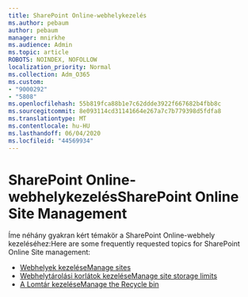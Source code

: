 ```yaml
---
title: SharePoint Online-webhelykezelés
ms.author: pebaum
author: pebaum
manager: mnirkhe
ms.audience: Admin
ms.topic: article
ROBOTS: NOINDEX, NOFOLLOW
localization_priority: Normal
ms.collection: Adm_O365
ms.custom:
- "9000292"
- "5808"
ms.openlocfilehash: 55b819fca88b1e7c62ddde3922f667682b4fbb8c
ms.sourcegitcommit: 8e093114cd31141664e267a7c7b779398d5fdfa8
ms.translationtype: MT
ms.contentlocale: hu-HU
ms.lasthandoff: 06/04/2020
ms.locfileid: "44569934"
---
```

# <a name="sharepoint-online-site-management"></a><span data-ttu-id="57590-102">SharePoint Online-webhelykezelés</span><span class="sxs-lookup"><span data-stu-id="57590-102">SharePoint Online Site Management</span></span>

<span data-ttu-id="57590-103">Íme néhány gyakran kért témakör a SharePoint Online-webhely kezeléséhez:</span><span class="sxs-lookup"><span data-stu-id="57590-103">Here are some frequently requested topics for SharePoint Online Site management:</span></span>

- [<span data-ttu-id="57590-104">Webhelyek kezelése</span><span class="sxs-lookup"><span data-stu-id="57590-104">Manage sites</span></span>](https://docs.microsoft.com/sharepoint/manage-sites-in-new-admin-center)
- [<span data-ttu-id="57590-105">Webhelytárolási korlátok kezelése</span><span class="sxs-lookup"><span data-stu-id="57590-105">Manage site storage limits</span></span>](https://docs.microsoft.com/sharepoint/manage-site-collection-storage-limits)
- [<span data-ttu-id="57590-106">A Lomtár kezelése</span><span class="sxs-lookup"><span data-stu-id="57590-106">Manage the Recycle bin</span></span>](https://support.microsoft.com/office/8a6c2198-910e-42dc-9a9c-bc5bc4f327da)